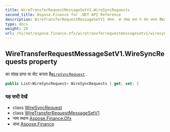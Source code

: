 ```yaml
---
title: WireTransferRequestMessageSetV1.WireSyncRequests
second_title: Aspose.Finance for .NET API Reference
description: WireTransferRequestMessageSetV1 संपत्त. क संग्रह प्रप्त य सेट करत हैWireSyncRequest .
type: docs
weight: 20
url: /hi/net/aspose.finance.ofx/wiretransferrequestmessagesetv1/wiresyncrequests/
---
```

## WireTransferRequestMessageSetV1.WireSyncRequests property

का संग्रह प्राप्त या सेट करता है[`WireSyncRequest`](../../../aspose.finance.ofx.wiretransfer/wiresyncrequest/) .

```csharp
public List<WireSyncRequest> WireSyncRequests { get; set; }
```

### यह सभी देखें

* class [WireSyncRequest](../../../aspose.finance.ofx.wiretransfer/wiresyncrequest/)
* class [WireTransferRequestMessageSetV1](../)
* नाम स्थान [Aspose.Finance.Ofx](../../wiretransferrequestmessagesetv1/)
* सभा [Aspose.Finance](../../../)


